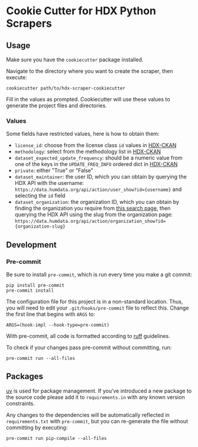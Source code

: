 # Cookie Cutter for HDX Python Scrapers

## Usage

Make sure you have the `cookiecutter` package installed.

Navigate to the directory where you want to create the scraper, then execute:

    cookiecutter path/to/hdx-scraper-cookiecutter

Fill in the values as prompted. Cookiecutter will use these values to generate
the project files and directories.

### Values

Some fields have restricted values, here is how to obtain them:

* `license_id`: choose from the license class `id` values in
  [HDX-CKAN](https://github.com/OCHA-DAP/hdx-ckan/blob/dev/ckanext-hdx_package/ckanext/hdx_package/helpers/licenses.py)
* `methodology`: select from the methodology list in
  [HDX-CKAN](https://github.com/OCHA-DAP/hdx-ckan/blob/dev/ckanext-hdx_theme/ckanext/hdx_theme/helpers/helpers.py#L664)
* `dataset_expected_update_frequency`: should be a numeric value from one of
  the keys in the `UPDATE_FREQ_INFO` ordered dict in
  [HDX-CKAN](https://github.com/OCHA-DAP/hdx-ckan/blob/dev/ckanext-hdx_package/ckanext/hdx_package/helpers/freshness_calculator.py#L12)
* `private`: either "True" or "False"
* `dataset_maintainer`: the user ID, which you can obtain by querying the HDX
  API with the username: `https://data.humdata.org/api/action/user_show?id={username}`
  and selecting the `id` field
* `dataset_organization`: the organization ID, which you can obtain by finding
  the organization you require from
  [this search page](https://data.humdata.org/organization), then querying
  the HDX API using the slug from the organization page:
  `https://data.humdata.org/api/action/organization_show?id={organization-slug}`

## Development

### Pre-commit

Be sure to install `pre-commit`, which is run every time
you make a git commit:

```shell
pip install pre-commit
pre-commit install
```

The configuration file for this project is in a
non-standard location. Thus, you will need to edit your
`.git/hooks/pre-commit` file to reflect this. Change
the first line that begins with `ARGS` to:

    ARGS=(hook-impl --hook-type=pre-commit)

With pre-commit, all code is formatted according to
[ruff](https://docs.astral.sh/ruff/) guidelines.

To check if your changes pass pre-commit without committing, run:

    pre-commit run --all-files

## Packages

[uv](https://github.com/astral-sh/uv) is used for
package management.  If you’ve introduced a new package to the
source code please add it to `requirements.in`
with any known version constraints.

Any changes to the dependencies will be automatically reflected in
`requirements.txt` with `pre-commit`,
but you can re-generate the file without committing by executing:

    pre-commit run pip-compile --all-files
